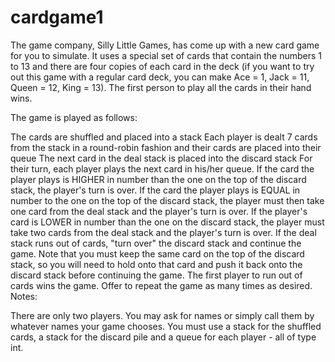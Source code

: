 # cardgame1
The game company, Silly Little Games, has come up with a new card game for you to simulate. It uses a special set of cards that contain the numbers 1 to 13 and there are four copies of each card in the deck (if you want to try out this game with a regular card deck, you can make Ace = 1, Jack = 11, Queen = 12, King = 13). The first person to play all the cards in their hand wins.

The game is played as follows:

The cards are shuffled and placed into a stack
Each player is dealt 7 cards from the stack in a round-robin fashion and their cards are placed into their queue
The next card in the deal stack is placed into the discard stack
For their turn, each player plays the next card in his/her queue. 
If the card the player plays is HIGHER in number than the one on the top of the discard stack, the player's turn is over.
If the card the player plays is EQUAL in number to the one on the top of the discard stack, the player must then take one card from the deal stack and the player's turn is over.
If the player's card is LOWER in number than the one on the discard stack, the player must take two cards from the deal stack and the player's turn is over.
If the deal stack runs out of cards, "turn over" the discard stack and continue the game.
Note that you must keep the same card on the top of the discard stack, so you will need to hold onto that card and push it back onto the discard stack before continuing the game.
The first player to run out of cards wins the game.
Offer to repeat the game as many times as desired.
Notes:

There are only two players.
You may ask for names or simply call them by whatever names your game chooses.
You must use a stack for the shuffled cards, a stack for the discard pile and a queue for each player - all of type int.

